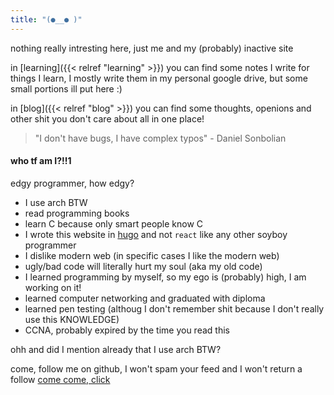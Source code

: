 ```yaml
---
title: "(●__● )"
---
```


nothing really intresting here, just me and my (probably) inactive site

in [learning]({{< relref "learning" >}}) you can find some notes I write for things I learn, I mostly write them
in my personal google drive, but some small portions ill put here :)

in [blog]({{< relref "blog" >}}) you can find some thoughts, openions and other shit you don't care about all in one place!

> "I don't have bugs, I have complex typos" - Daniel Sonbolian

#### who tf am I?!!1
edgy programmer, how edgy?
 - I use arch BTW
 - read programming books
 - learn C because only smart people know C
 - I wrote this website in [hugo](https://gohugo.io/) and not `react` like any other soyboy programmer
 - I dislike modern web (in specific cases I like the modern web)
 - ugly/bad code will literally hurt my soul (aka my old code)
 - I learned programming by myself, so my ego is (probably) high, I am working on it!
 - learned computer networking and graduated with diploma
 - learned pen testing (althoug I don't remember shit because I don't really use this KNOWLEDGE)
 - CCNA, probably expired by the time you read this

ohh and did I mention already that I use arch BTW?

come, follow me on github, I won't spam your feed and I won't return a follow [come come, click](https://github.com/dsal3389)


